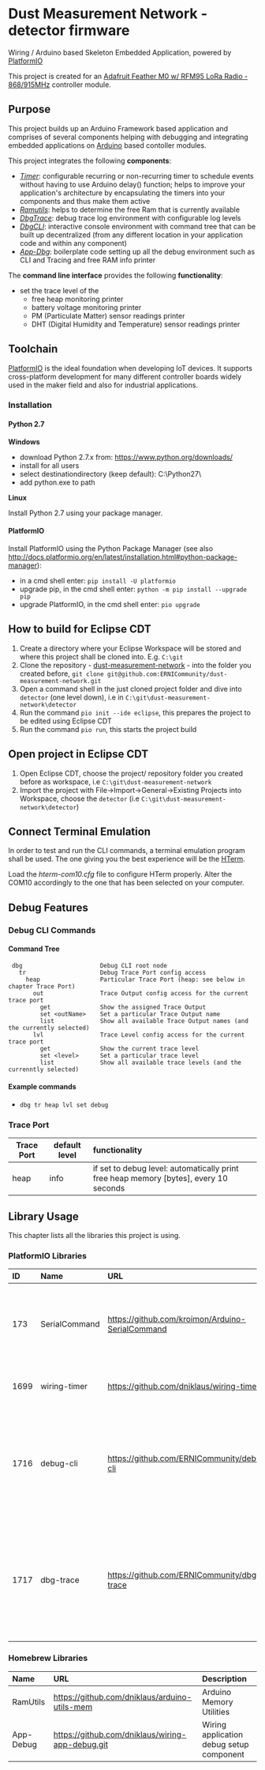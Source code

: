 # Dust Measurement Network - detector firmware
Wiring / Arduino based Skeleton Embedded Application, powered by [PlatformIO](http://platformio.org "Cross-platform build system")

This project is created for an [Adafruit Feather M0 w/ RFM95 LoRa Radio - 868/915MHz](https://learn.adafruit.com/adafruit-feather-m0-radio-with-lora-radio-module) controller module.

## Purpose
This project builds up an Arduino Framework based application and comprises of several components helping with debugging and integrating embedded applications on [Arduino](http://arduino.cc) based contoller modules.

This project integrates the following **components**:

* *[Timer](https://github.com/dniklaus/wiring-timer)*: configurable recurring or non-recurring timer to schedule events without having to use Arduino delay() function; helps to improve your application's architecture by encapsulating the timers into your components and thus make them active
* *[Ramutils](https://github.com/dniklaus/arduino-utils-mem)*: helps to determine the free Ram that is currently available
* *[DbgTrace](https://github.com/ERNICommunity/dbg-trace)*: debug trace log environment with configurable log levels
* *[DbgCLI](https://github.com/ERNICommunity/debug-cli)*: interactive console environment with command tree that can be built up decentralized (from any different location in your application code and within any component)
* *[App-Dbg](https://github.com/dniklaus/wiring-app-debug)*: boilerplate code setting up all the debug environment such as CLI and Tracing and free RAM info printer

The **command line interface** provides the following **functionality**:  

* set the trace level of the 
    * free heap monitoring printer
    * battery voltage monitoring printer
    * PM (Particulate Matter) sensor readings printer
    * DHT (Digital Humidity and Temperature) sensor readings printer


## Toolchain
[PlatformIO](http://platformio.org "Cross-platform build system") is the ideal foundation when developing IoT devices. It supports cross-platform development for many different controller boards widely used in the maker field and also for industrial applications.

### Installation
#### Python 2.7

**Windows**

* download Python 2.7.x from: https://www.python.org/downloads/
* install for all users
* select destinationdirectory (keep default): C:\Python27\
* add python.exe to path

**Linux**

Install Python 2.7 using your package manager.

#### PlatformIO
Install PlatformIO using the Python Package Manager
(see also http://docs.platformio.org/en/latest/installation.html#python-package-manager):

* in a cmd shell enter: `pip install -U platformio`
* upgrade pip, in the cmd shell enter: `python -m pip install --upgrade pip`
* upgrade PlatformIO, in the cmd shell enter: `pio upgrade`
 

## How to build for Eclipse CDT
  1. Create a directory where your Eclipse Workspace will be stored and where this project shall be cloned into. E.g. `C:\git`
  2. Clone the repository - [dust-measurement-network](https://github.com/ERNICommunity/dust-measurement-network) - into the folder you created before, `git clone git@github.com:ERNICommunity/dust-measurement-network.git`
  3. Open a command shell in the just cloned project folder and dive into `detector` (one level down), i.e in `C:\git\dust-measurement-network\detector`
  4. Run the command `pio init --ide eclipse`, this prepares the project to be edited using Eclipse CDT
  5. Run the command `pio run`, this starts the project build 

## Open project in Eclipse CDT
  1. Open Eclipse CDT, choose the project/ repository folder you created before as workspace, i.e `C:\git\dust-measurement-network`
  2. Import the project with File->Import->General->Existing Projects into Workspace, choose the `detector` (i.e `C:\git\dust-measurement-network\detector`)

## Connect Terminal Emulation
In order to test and run the CLI commands, a terminal emulation program shall be used. The one giving you the best experience will be the [HTerm](http://www.der-hammer.info/terminal/). 

Load the _hterm-com10.cfg_ file to configure HTerm properly. Alter the COM10 accordingly to the one that has been selected on your computer.

## Debug Features
### Debug CLI Commands
#### Command Tree
     dbg                      Debug CLI root node
       tr                     Debug Trace Port config access
         heap                 Particular Trace Port (heap: see below in chapter Trace Port)
           out                Trace Output config access for the current trace port
             get              Show the assigned Trace Output
             set <outName>    Set a particular Trace Output name
             list             Show all available Trace Output names (and the currently selected)
           lvl                Trace Level config access for the current trace port
             get              Show the current trace level
             set <level>      Set a particular trace level
             list             Show all available trace levels (and the currenntly selected)

#### Example commands
* `dbg tr heap lvl set debug`


### Trace Port

|Trace Port|default level|functionality|
|----------|-------------|:------------|
|heap|info|if set to debug level: automatically print free heap memory [bytes], every 10 seconds|

## Library Usage
This chapter lists all the libraries this project is using.

### PlatformIO Libraries

|ID|Name|URL|Description|
|:---|:------------|:----------------|:-----------------------|
| 173|SerialCommand|https://github.com/kroimon/Arduino-SerialCommand|A Wiring/Arduino library to tokenize and parse commands received over a serial port.|
|1699|wiring-timer |https://github.com/dniklaus/wiring-timer|Universal recurring or non-recurring Timer.|
|1716|debug-cli|https://github.com/ERNICommunity/debug-cli|Debug CLI for Embedded Applications - Command Line  Interface for debugging and testing based on object oriented tree structure.|
|1717|dbg-trace|https://github.com/ERNICommunity/dbg-trace|Debug Trace component for Embedded Applications - Debug and Trace Log message system based on trace ports with adjustable levels.|



### Homebrew Libraries

|Name|URL|Description|
|:------|:---------------------|:-------------------------------|
|RamUtils|https://github.com/dniklaus/arduino-utils-mem|Arduino Memory Utilities|
|App-Debug  |https://github.com/dniklaus/wiring-app-debug.git|Wiring application debug setup component                                                                                         |

